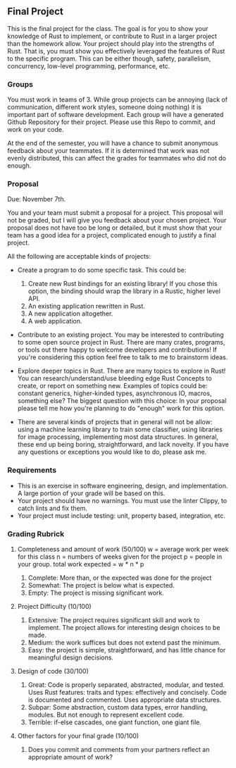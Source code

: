 ## Final Project

This is the final project for the class. The goal is for you to show your knowledge of Rust to implement, or contribute to Rust in a larger project than the homework allow.
Your project should play into the strengths of Rust. That is, you must show you effectively leveraged the features of Rust to the specific program. This can be either though,
safety, parallelism, concurrency, low-level programming, performance, etc.

### Groups
You must work in teams of 3. While group projects can be annoying (lack of communication, different work styles, someone doing nothing) it is important part of software development.
Each group will have a generated Github Repository for their project. Please use this Repo to commit, and work on your code.

At the end of the semester, you will have a chance to submit anonymous feedback about your teammates. If it is determined that work was not evenly distributed, this can affect the grades for teammates who did not do enough.

### Proposal
Due: November 7th.

You and your team must submit a proposal for a project. This proposal will not be graded, but I will give you feedback about your chosen project. Your proposal does not have too be
long or detailed, but it must show that your team has a good idea for a project, complicated enough to justify a final project.

All the following are acceptable kinds of projects:
- Create a program to do some specific task. This could be:
  1) Create new Rust bindings for an existing library! If you chose this option, the binding should wrap the library in a Rustic, higher level API.
  2) An existing application rewritten in Rust.
  3) A new application altogether.
  4) A web application.
- Contribute to an existing project.
  You may be interested to contributing to some open source project in Rust. There are many crates, programs, or tools out there happy to welcome developers and contributions!
  If you're considering this option feel free to talk to me to brainstorm ideas.
- Explore deeper topics in Rust.
  There are many topics to explore in Rust! You can research/understand/use bleeding edge Rust Concepts to create, or report on something new. Examples of topics could be: constant generics, higher-kinded types, asynchronous IO, macros, something else? The biggest question with this choice: In your proposal please tell me how you're planning to do "enough" work for this option.

- There are several kinds of projects that in general will not be allow: using a machine learning library to train some classifier, using libraries for image processing, implementing most data structures. In general, these end up being boring, straightforward, and lack novelty. If you have any questions or exceptions you would like to do, please ask me.

### Requirements

- This is an exercise in software engineering, design, and implementation. A large portion of your grade will be based on this.
- Your project should have no warnings. You must use the linter Clippy, to catch lints and fix them.
- Your project must include testing: unit, property based, integration, etc.

### Grading Rubrick

1) Completeness and amount of work (50/100)
    w = average work per week for this class
    n = numbers of weeks given for the project
    p = people in your group.
    total work expected = w * n * p

    1) Complete: More than, or the expected was done for the project
    2) Somewhat: The project is below what is expected.
    3) Empty: The project is missing significant work.

2) Project Difficulty (10/100)
    1) Extensive: The project requires significant skill and work to implement. The project allows for interesting design choices to be made.
    2) Medium: the work suffices but does not extend past the minimum.
    3) Easy: the project is simple, straightforward, and has little chance for meaningful design decisions.

3) Design of code (30/100)
    1) Great: Code is properly separated, abstracted, modular, and tested. Uses Rust features: traits and types: effectively and concisely.
       Code is documented and commented. Uses appropriate data structures.
    2) Subpar: Some abstraction, custom data types, error handling, modules. But not enough to represent excellent code.
    3) Terrible: if-else cascades, one giant function, one giant file.
4) Other factors for your final grade (10/100)
    1) Does you commit and comments from your partners reflect an appropriate amount of work?
